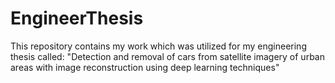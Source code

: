 # EngineerThesis
This repository contains my work which was utilized for my engineering thesis called: "Detection and removal of cars from satellite imagery of urban areas with image reconstruction using deep learning techniques"
